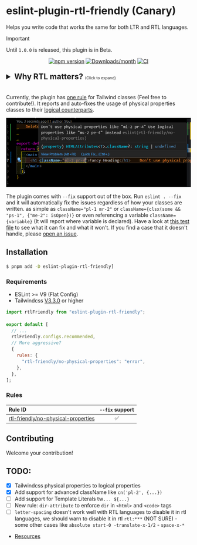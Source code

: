 # eslint-plugin-rtl-friendly (Canary)

Helps you write code that works the same for both LTR and RTL languages.

> [!IMPORTANT]
> Until `1.0.0` is released, this plugin is in Beta.

<div align="center">

[![npm version](https://img.shields.io/npm/v/eslint-plugin-rtl-friendly.svg)](https://www.npmjs.com/package/eslint-plugin-rtl-friendly)
[![Downloads/month](https://img.shields.io/npm/dm/eslint-plugin-rtl-friendly.svg)](http://www.npmtrends.com/eslint-plugin-rtl-friendly)
[![CI](https://github.com/AhmedBaset/eslint-plugin-rtl-friendly/actions/workflows/ci.yml/badge.svg)](https://github.com/AhmedBaset/eslint-plugin-rtl-friendly/actions/workflows/ci.yml)

<!-- [![Build Status](https://travis-ci.org/mysticatea/eslint-plugin-rtl-friendly.svg?branch=master)](https://travis-ci.org/mysticatea/eslint-plugin-rtl-friendly)
[![Coverage Status](https://codecov.io/gh/mysticatea/eslint-plugin-rtl-friendly/branch/master/graph/badge.svg)](https://codecov.io/gh/mysticatea/eslint-plugin-rtl-friendly) -->

</div>

<details>
<summary
  style="font-size: 1.5em; font-weight: bold; margin-block: 1em;"
>Why RTL matters? <span style="font-size: 0.5em; font-weight: normal;">(Click to expand)</span></summary>

With a global audience of over 800 million people who speak right-to-left (RTL) languages, ensuring RTL readability is essential for international web apps. The **eslint-plugin-rtl-friendly** is a linter that helps you write RTL-friendly code.

## Why RTL matters?

```md
You read this text from left to right.
```

However, texts in RTL languages are read from right to left.

<div class="highlight highlight-text-md">
<pre dir="rtl">
هذا النص يُقرأ من اليمين إلى اليسار.
</pre>
</div>

Notice how GitHub's markdown aligns the text to the right. This isn’t a bug—it's how RTL languages are read.

Imagine you're writing code the traditional way, creating a button with text and an icon:

```jsx
return (
  <button>
    <CheckIcon className="mr-2" />
    <span>{getTranslation("buttons.done")}</span>
  </button>
);
```

The code above will work fine for LTR languages, but for RTL languages, the icon will appear on the right side of the text, just like the margin (`mr-2`). This means there will be no space between the icon and the text, and there will be extra space at the start of the button.

```jsx
LTR: [{icon} {text}]
RTL: [{text}{icon} ]
```

The solution is to use `me-2` instead of `mr-2`. `me-2` stands for `margin-inline-end`, which means "right" in LTR languages and "left" in RTL languages. The updated code should be:

```jsx
return (
  <button>
    <CheckIcon className="me-2" />
    <span>{getTranslation("buttons.done")}</span>
  </button>
);
```

## RTL languages:

- (ar) Arabic - العربية
- (arc) Aramaic - ܐܪܡܝܐ
- (ckb) Sorani Kurdish - کوردی
- (dv) Divehi - ދިވެހިބަސް
- (fa) Persian - فارسی
- (ha) Hausa - هَوُسَ
- (he) Hebrew - עברית
- (khw) Khowar - کھوار
- (ks) Kashmiri - कॉशुर
- (ps) Pashto - پښتو
- (sd) Sindhi - سنڌي
- (ur) Urdu - اردو
- (uz-Af) Uzbeki Afghanistan - ازبیک
- (yi) Yiddish - ייִדיש

> The orange areas on the map below show where RTL languages are spoken.  
> ![map](/.github/assets/languages-map.png)

</details>

Currently, the plugin has [one rule](/src/rules/no-phyisical-properties/README.md) for Tailwind classes (Feel free to contribute!). It reports and auto-fixes the usage of physical properties classes to their [logical counterparts](https://tailwindcss.com/blog/tailwindcss-v3-3#simplified-rtl-support-with-logical-properties).

![demo](/.github/assets/vscode-demo.png)

The plugin comes with `--fix` support out of the box. Run `eslint . --fix` and it will automatically fix the issues regardless of how your classes are written. as simple as `className="pl-1 mr-2"` or `className={clsx(some && "ps-1", {"me-2": isOpen})}` or even referencing a variable `className={variable}` (It will report where variable is declared). Have a look at [this test file](/src/rules/no-phyisical-properties/test.ts) to see what it can fix and what it won't. If you find a case that it doesn't handle, please [open an issue](https://github.com/AhmedBaset/eslint-plugin-rtl-friendly/issues/new).

## Installation

```bash
$ pnpm add -D eslint-plugin-rtl-friendly]
```

### Requirements

- ESLint >= V9 (Flat Config)
- Tailwindcss [V3.3.0](https://tailwindcss.com/blog/tailwindcss-v3-3#simplified-rtl-support-with-logical-properties) or higher

```js
import rtlFriendly from "eslint-plugin-rtl-friendly";

export default [
  // ...
  rtlFriendly.configs.recommended,
  // More aggressive?
  {
    rules: {
      "rtl-friendly/no-physical-properties": "error",
    },
  },
];
```

### Rules

| Rule ID                                                                       | `--fix` support |
| :---------------------------------------------------------------------------- | :-------------: |
| [rtl-friendly/no-physical-properties](./docs/rules/no-physical-properties.md) |       ✅        |

<!--RULE_TABLE_END-->

## Contributing

Welcome your contribution!

## TODO:

- [x] Tailwindcss physical properties to logical properties
- [x] Add support for advanced className like `cn('pl-2', {...})`
- [ ] Add support for Template Literals tw`... ${...}`
- [ ] New rule: `dir-attribute` to enforce `dir` in `<html>` and `<code>` tags
- [ ] `letter-spacing` doesn't work well with RTL languages to disable it in rtl languages, we should warn to disable it in rtl `rtl:***` (NOT SURE) - some other cases like `absolute start-0 -translate-x-1/2` - `space-x-*`
- [Resources](https://rtlstyling.com/posts/rtl-styling)
